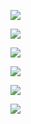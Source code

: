 ![](http://f.cl.ly/items/0R0A1A1J3s151y2G2n0u/Screen%20Shot%202016-06-13%20at%209.30.22%20AM.png)

![](https://s3.amazonaws.com/f.cl.ly/items/2M0n403l0K010L1y0D1m/Screen%20Shot%202016-06-13%20at%209.24.18%20AM.png)

![](http://f.cl.ly/items/0R0A1A1J3s151y2G2n0u/Screen%20Shot%202016-06-13%20at%209.30.22%20AM.png)

![](http://f.cl.ly/items/2q471o1y2x2l3F0X0Y39/Screen%20Shot%202016-06-13%20at%209.37.44%20AM.png)

![](http://f.cl.ly/items/1W2j052U3B3z1G2R1D1u/Screen%20Shot%202016-06-13%20at%209.31.43%20AM.png)

![](http://f.cl.ly/items/383q283K0m3s0t3W0f3W/Screen%20Shot%202016-06-13%20at%209.32.36%20AM.png)
